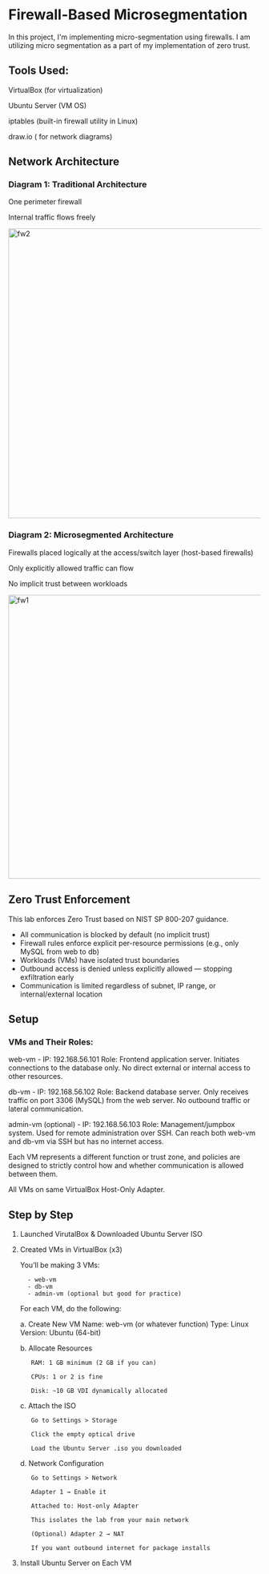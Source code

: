 # Firewall-Based Microsegmentation 

In this project, I'm implementing micro-segmentation using firewalls. I am utilizing micro segmentation as a part of my implementation of zero trust. 

## Tools Used:

VirtualBox (for virtualization)

Ubuntu Server (VM OS)

iptables (built-in firewall utility in Linux)

draw.io ( for network diagrams)

## Network Architecture

### Diagram 1: Traditional Architecture

One perimeter firewall

Internal traffic flows freely

<img width="640" height="579" alt="fw2" src="https://github.com/user-attachments/assets/66f8a09a-3470-48be-a3ff-a4dced811e10" />

### Diagram 2: Microsegmented Architecture

Firewalls placed logically at the access/switch layer (host-based firewalls)

Only explicitly allowed traffic can flow

No implicit trust between workloads

<img width="566" height="567" alt="fw1" src="https://github.com/user-attachments/assets/478a554c-c6ee-4dda-b028-fbfbc647b374" />

## Zero Trust Enforcement

This lab enforces Zero Trust based on NIST SP 800-207 guidance.

- All communication is blocked by default (no implicit trust)
- Firewall rules enforce explicit per-resource permissions (e.g., only MySQL from web to db)
- Workloads (VMs) have isolated trust boundaries
- Outbound access is denied unless explicitly allowed — stopping exfiltration early
- Communication is limited regardless of subnet, IP range, or internal/external location

## Setup
### VMs and Their Roles:

web-vm - IP: 192.168.56.101
Role: Frontend application server. Initiates connections to the database only. No direct external or internal access to other resources.

db-vm - IP: 192.168.56.102
Role: Backend database server. Only receives traffic on port 3306 (MySQL) from the web server. No outbound traffic or lateral communication.

admin-vm (optional) - IP: 192.168.56.103
Role: Management/jumpbox system. Used for remote administration over SSH. Can reach both web-vm and db-vm via SSH but has no internet access.

Each VM represents a different function or trust zone, and policies are designed to strictly control how and whether communication is allowed between them.

All VMs on same VirtualBox Host-Only Adapter.

## Step by Step

1. Launched VirutalBox & Downloaded Ubuntu Server ISO
2. Created VMs in VirtualBox (x3)

      You’ll be making 3 VMs:
      
         - web-vm
         - db-vm
         - admin-vm (optional but good for practice)
      
      For each VM, do the following:
      
      a. Create New VM
           Name: web-vm (or whatever function)
           Type: Linux
           Version: Ubuntu (64-bit)

     b. Allocate Resources
          
          RAM: 1 GB minimum (2 GB if you can)
          
          CPUs: 1 or 2 is fine
          
          Disk: ~10 GB VDI dynamically allocated
          
      c. Attach the ISO
      
          Go to Settings > Storage
          
          Click the empty optical drive
          
          Load the Ubuntu Server .iso you downloaded
      
      d. Network Configuration
      
          Go to Settings > Network
          
          Adapter 1 → Enable it
          
          Attached to: Host-only Adapter
          
          This isolates the lab from your main network
          
          (Optional) Adapter 2 → NAT
          
          If you want outbound internet for package installs

4. Install Ubuntu Server on Each VM


